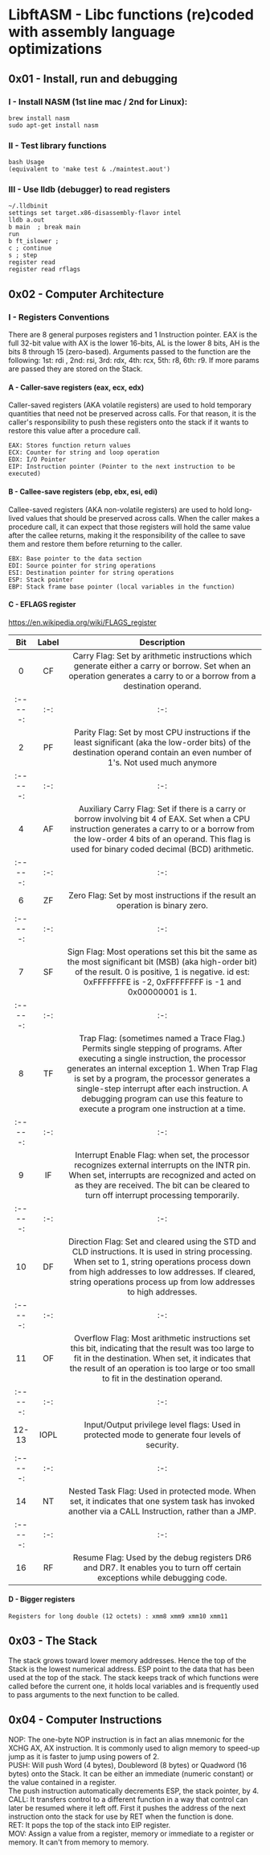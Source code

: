 # LibftASM - Libc functions (re)coded with assembly language optimizations
## 0x01 - Install, run and debugging
### I - Install NASM (1st line mac / 2nd for Linux):
```
brew install nasm
sudo apt-get install nasm
```
### II - Test library functions
```
bash Usage
(equivalent to 'make test & ./maintest.aout')
```

### III - Use lldb (debugger) to read registers
```
~/.lldbinit
settings set target.x86-disassembly-flavor intel
lldb a.out
b main	; break main
run
b ft_islower ;
c ; continue
s ; step
register read
register read rflags
```


## 0x02 - Computer Architecture

### I - Registers Conventions
There are 8 general purposes registers and 1 Instruction pointer.
EAX is the full 32-bit value with AX is the lower 16-bits, AL is the lower 8 bits, AH is the bits 8 through 15 (zero-based).
Arguments passed to the function are the following: 1st: rdi , 2nd: rsi, 3rd: rdx, 4th: rcx, 5th: r8, 6th: r9. If more params are passed they are stored on the Stack.

#### A - Caller-save registers (eax, ecx, edx)
Caller-saved registers (AKA volatile registers) are used to hold temporary quantities that need not be preserved across calls. For that reason, it is the caller's responsibility to push these registers onto the stack if it wants to restore this value after a procedure call.
```
EAX: Stores function return values 
ECX: Counter for string and loop operation 
EDX: I/O Pointer 
EIP: Instruction pointer (Pointer to the next instruction to be executed) 
```

#### B - Callee-save registers (ebp, ebx, esi, edi)
Callee-saved registers (AKA non-volatile registers) are used to hold long-lived values that should be preserved across calls. When the caller makes a procedure call, it can expect that those registers will hold the same value after the callee returns, making it the responsibility of the callee to save them and restore them before returning to the caller.
```
EBX: Base pointer to the data section 
EDI: Source pointer for string operations 
ESI: Destination pointer for string operations 
ESP: Stack pointer 
EBP: Stack frame base pointer (local variables in the function) 
```

#### C - EFLAGS register
https://en.wikipedia.org/wiki/FLAGS_register

| Bit | Label  | Description  |
| :-----: | :-: | :-: |
| 0 | CF | Carry Flag: Set by arithmetic instructions which generate either a carry or borrow. Set when an operation generates a carry to or a borrow from a destination operand. |
| :-----: | :-: | :-: |
| 2 | PF | Parity Flag: Set by most CPU instructions if the least significant (aka the low-order bits) of the destination operand contain an even number of 1's. Not used much anymore |
| :-----: | :-: | :-: |
| 4 | AF | Auxiliary Carry Flag: Set if there is a carry or borrow involving bit 4 of EAX. Set when a CPU instruction generates a carry to or a borrow from the low-order 4 bits of an operand. This flag is used for binary coded decimal (BCD) arithmetic. |
| :-----: | :-: | :-: |
| 6 | ZF | Zero Flag: Set by most instructions if the result an operation is binary zero. |
| :-----: | :-: | :-: |
| 7 | SF | Sign Flag: Most operations set this bit the same as the most significant bit (MSB) (aka high-order bit) of the result. 0 is positive, 1 is negative. id est: 0xFFFFFFFE is -2, 0xFFFFFFFF is -1 and 0x00000001 is 1. |
| :-----: | :-: | :-: |
| 8 | TF | Trap Flag: (sometimes named a Trace Flag.) Permits single stepping of programs. After executing a single instruction, the processor generates an internal exception 1. When Trap Flag is set by a program, the processor generates a single-step interrupt after each instruction. A debugging program can use this feature to execute a program one instruction at a time. |
| :-----: | :-: | :-: |
| 9 | IF | Interrupt Enable Flag: when set, the processor recognizes external interrupts on the INTR pin. When set, interrupts are recognized and acted on as they are received. The bit can be cleared to turn off interrupt processing temporarily. |
| :-----: | :-: | :-: |
| 10 | DF | Direction Flag: Set and cleared using the STD and CLD instructions. It is used in string processing. When set to 1, string operations process down from high addresses to low addresses. If cleared, string operations process up from low addresses to high addresses. |
| :-----: | :-: | :-: |
| 11 | OF | Overflow Flag: Most arithmetic instructions set this bit, indicating that the result was too large to fit in the destination. When set, it indicates that the result of an operation is too large or too small to fit in the destination operand. |
| :-----: | :-: | :-: |
| 12-13 | IOPL | Input/Output privilege level flags: Used in protected mode to generate four levels of security. |
| :-----: | :-: | :-: |
| 14 | NT | Nested Task Flag: Used in protected mode. When set, it indicates that one system task has invoked another via a CALL Instruction, rather than a JMP. |
| :-----: | :-: | :-: |
| 16 | RF | Resume Flag: Used by the debug registers DR6 and DR7. It enables you to turn off certain exceptions while debugging code. |

#### D - Bigger registers
```
Registers for long double (12 octets) : xmm8 xmm9 xmm10 xmm11
```

## 0x03 - The Stack
The stack grows toward lower memory addresses. Hence the top of the Stack is the lowest numerical address. ESP point to the data that has been used at the top of the stack. 
The stack keeps track of which functions were called before the current one, it holds local variables and is frequently used to pass arguments to the next function to be called.


## 0x04 - Computer Instructions
NOP: The one-byte NOP instruction is in fact an alias mnemonic for the XCHG AX, AX instruction. It is commonly used to align memory to speed-up jump as it is faster to jump using powers of 2.</br>
PUSH: Will push Word (4 bytes), Doubleword (8 bytes) or Quadword (16 bytes) onto the Stack. It can be either an immediate (numeric constant) or the value contained in a register.</br>
The push instruction automatically decrements ESP, the stack pointer, by 4.</br>
CALL: It transfers control to a different function in a way that control can later be resumed where it left off. First it pushes the address of the next instruction onto the stack for use by RET when the function is done.</br>
RET: It pops the top of the stack into EIP register.</br>
MOV: Assign a value from a register, memory or immediate to a register or memory. It can't from memory to memory.</br>
```
